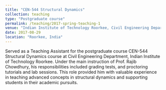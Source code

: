 ```yaml
---
title: "CEN-544 Structural Dynamics"
collection: teaching
type: "Postgraduate course"
permalink: /teaching/2017-spring-teaching-1
venue: "Indian Institute of Technology Roorkee, Civil Engineering Department"
date: 2017-08-29
location: "Roorkee, India"
---
```

Served as a Teaching Assistant for the postgraduate course CEN-544 Structural Dynamics course at Civil Engineering Department, Indian Institute of Technology Roorkee. Under the main instruction of Prof. Rajib Chowdhury, his responsibilities included grading tests, and proctoring tutorials and lab sessions. This role provided him with valuable experience in teaching advanced concepts in structural dynamics and supporting students in their academic pursuits.


